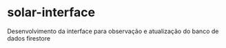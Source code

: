 # solar-interface

Desenvolvimento da interface para observação e atualização do banco de dados firestore